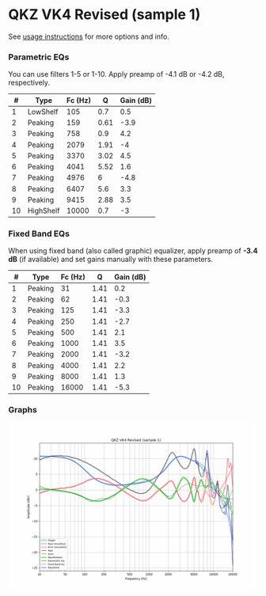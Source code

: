 # QKZ VK4 Revised (sample 1)
See [usage instructions](https://github.com/jaakkopasanen/AutoEq#usage) for more options and info.

### Parametric EQs
You can use filters 1-5 or 1-10. Apply preamp of -4.1 dB or -4.2 dB, respectively.

|   # | Type      |   Fc (Hz) |    Q |   Gain (dB) |
|-----|-----------|-----------|------|-------------|
|   1 | LowShelf  |       105 | 0.7  |         0.5 |
|   2 | Peaking   |       159 | 0.61 |        -3.9 |
|   3 | Peaking   |       758 | 0.9  |         4.2 |
|   4 | Peaking   |      2079 | 1.91 |        -4   |
|   5 | Peaking   |      3370 | 3.02 |         4.5 |
|   6 | Peaking   |      4041 | 5.52 |         1.6 |
|   7 | Peaking   |      4976 | 6    |        -4.8 |
|   8 | Peaking   |      6407 | 5.6  |         3.3 |
|   9 | Peaking   |      9415 | 2.88 |         3.5 |
|  10 | HighShelf |     10000 | 0.7  |        -3   |

### Fixed Band EQs
When using fixed band (also called graphic) equalizer, apply preamp of **-3.4 dB** (if available) and set gains manually with these parameters.

|   # | Type    |   Fc (Hz) |    Q |   Gain (dB) |
|-----|---------|-----------|------|-------------|
|   1 | Peaking |        31 | 1.41 |         0.2 |
|   2 | Peaking |        62 | 1.41 |        -0.3 |
|   3 | Peaking |       125 | 1.41 |        -3.3 |
|   4 | Peaking |       250 | 1.41 |        -2.7 |
|   5 | Peaking |       500 | 1.41 |         2.1 |
|   6 | Peaking |      1000 | 1.41 |         3.5 |
|   7 | Peaking |      2000 | 1.41 |        -3.2 |
|   8 | Peaking |      4000 | 1.41 |         2.2 |
|   9 | Peaking |      8000 | 1.41 |         1.3 |
|  10 | Peaking |     16000 | 1.41 |        -5.3 |

### Graphs
![](./QKZ%20VK4%20Revised%20(sample%201).png)
